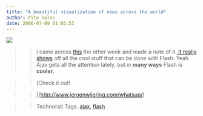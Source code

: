 ```yaml
---
title: "A beautiful visualization of news across the world"
author: Pito Salas
date: 2006-07-09 01:05:53
---
```


>>

>>
[![](https://i0.wp.com/s3.media.squarespace.com/production/1075723/12829350/weblogs/images/Picture%25202-21-tm.jpg?resize=349%2C211)](<https://i0.wp.com/s3.media.squarespace.com/production/1075723/12829350/weblogs/images/Picture%25202-21.png>)

>>

>> I came across [this](<http://www.jeroenwijering.com/whatsup/>) the other
week and made a note of it.[ It really
shows](<http://www.jeroenwijering.com/whatsup/>) off all the cool stuff that
can be done with Flash. Yeah Ajax gets all the attention lately, but in **many
ways** Flash is **cooler**.

>>

>> [Check it out!

>>

>> ](<http://www.jeroenwijering.com/whatsup/>)

>>

>> Technorati Tags: [ajax](<http://www.technorati.com/tag/ajax>),
[flash](<http://www.technorati.com/tag/flash>)



